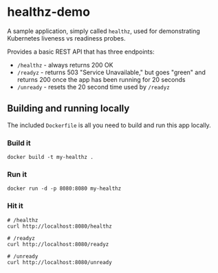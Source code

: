 # healthz-demo

A sample application, simply called `healthz`, used for demonstrating Kubernetes liveness vs readiness probes.

Provides a basic REST API that has three endpoints:

* `/healthz` - always returns 200 OK
* `/readyz` - returns 503 "Service Unavailable," but goes "green" and returns 200 once the app has been running for 20 seconds
* `/unready` - resets the 20 second time used by `/readyz`

## Building and running locally

The included `Dockerfile` is all you need to build and run this app locally.

### Build it

```shell
docker build -t my-healthz .
```

### Run it

```shell
docker run -d -p 8080:8080 my-healthz
```

### Hit it

```shell
# /healthz
curl http://localhost:8080/healthz

# /readyz
curl http://localhost:8080/readyz

# /unready
curl http://localhost:8080/unready
```
